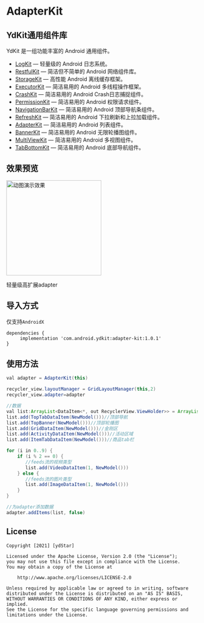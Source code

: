 # AdapterKit

## YdKit通用组件库
YdKit 是一组功能丰富的 Android 通用组件。

* [LogKit](https://github.com/ydstar/LogKit) — 轻量级的 Android 日志系统。
* [RestfulKit](https://github.com/ydstar/RestfulKit) — 简洁但不简单的 Android 网络组件库。
* [StorageKit](https://github.com/ydstar/StorageKit) — 高性能 Android 离线缓存框架。
* [ExecutorKit](https://github.com/ydstar/ExecutorKit) — 简洁易用的 Android 多线程操作框架。
* [CrashKit](https://github.com/ydstar/CrashKit) — 简洁易用的 Android Crash日志捕捉组件。
* [PermissionKit](https://github.com/ydstar/PermissionKit) — 简洁易用的 Android 权限请求组件。
* [NavigationBarKit](https://github.com/ydstar/NavigationBarKit) — 简洁易用的 Android 顶部导航条组件。
* [RefreshKit](https://github.com/ydstar/RefreshKit) — 简洁易用的 Android 下拉刷新和上拉加载组件。
* [AdapterKit](https://github.com/ydstar/AdapterKit) — 简洁易用的 Android 列表组件。
* [BannerKit](https://github.com/ydstar/BannerKit) — 简洁易用的 Android 无限轮播图组件。
* [MultiViewKit](https://github.com/ydstar/MultiViewKit) — 简洁易用的 Android 多视图组件。
* [TabBottomKit](https://github.com/ydstar/TabBottomKit) — 简洁易用的 Android 底部导航组件。


## 效果预览
<img src="https://github.com/ydstar/AdapterKit/blob/main/preview/show.gif" alt="动图演示效果" width="250px">

轻量级高扩展adapter

## 导入方式

仅支持`AndroidX`
```
dependencies {
     implementation 'com.android.ydkit:adapter-kit:1.0.1'
}
```

## 使用方法

```java
val adapter = AdapterKit(this)

recycler_view.layoutManager = GridLayoutManager(this,2)
recycler_view.adapter=adapter

//数据
val list:ArrayList<DataItem<*, out RecyclerView.ViewHolder>> = ArrayList()
list.add(TopTabDataItem(NewModel()))//顶部导航
list.add(TopBanner(NewModel()))//顶部轮播图
list.add(GridDataItem(NewModel()))//金刚区
list.add(ActivityDataItem(NewModel()))//活动区域
list.add(ItemTabDataItem(NewModel()))//商品tab栏

for (i in 0..9) {
    if (i % 2 == 0) {
       //feeds流的视频类型
       list.add(VideoDataItem(1, NewModel()))
    } else {
       //feeds流的图片类型
       list.add(ImageDataItem(1, NewModel()))
    }
}

//为adapter添加数据
adapter.addItems(list, false)
```


## License
```text
Copyright [2021] [ydStar]

Licensed under the Apache License, Version 2.0 (the "License");
you may not use this file except in compliance with the License.
You may obtain a copy of the License at

    http://www.apache.org/licenses/LICENSE-2.0

Unless required by applicable law or agreed to in writing, software
distributed under the License is distributed on an "AS IS" BASIS,
WITHOUT WARRANTIES OR CONDITIONS OF ANY KIND, either express or implied.
See the License for the specific language governing permissions and
limitations under the License.
```
